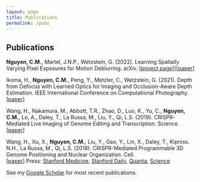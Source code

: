 ```yaml
---
layout: page
title: Publications
permalink: /pubs
---
```


## Publications
**Nguyen, C.M.**, Martel, J.N.P., Wetzstein, G. (2022).
Learning Spatially Varying Pixel Exposures for Motion Deblurring.
arXiv.
[[project page](https://ccnguyen.github.io/lsvpe/)]][[paper](https://arxiv.org/abs/2204.07267)]

Ikoma, H., **Nguyen, C.M.**, Peng, Y., Metzler, C., Wetzstein, G. (2021). 
Depth from Defocus with Learned Optics for Imaging and Occlusion-Aware Depth Estimation. 
IEEE International Conference on Computational Photography.
[[paper](https://ieeexplore.ieee.org/document/9466261)]

Wang, H., Nakamura, M., Abbott, T.R., Zhao, D., Luo, K., Yu, C., **Nguyen, C.M.**, Lo, A., Daley, T., La Russa, M., Liu, Y., Qi, L.S. (2019). 
CRISPR-Mediated Live Imaging of Genome Editing and Transcription. Science.
[[paper](https://science.sciencemag.org/content/365/6459/1301.abstract)]

Wang, H., Xu, X., **Nguyen, C.M.**, Liu, Y., Gao, Y., Lin, X., Daley, T., Kipniss. N.H., La Russa, M., Qi, L.S. (2018). 
CRISPR-Mediated Programmable 3D Genome Positioning and Nuclear Organization. Cell.\
[[paper](https://www.cell.com/cell/fulltext/S0092-8674(18)31185-1?_returnURL=https%3A%2F%2Flinkinghub.elsevier.com%2Fretrieve%2Fpii%2FS0092867418311851%3Fshowall%3Dtrue)]
Press: [Stanford Medicine](https://med.stanford.edu/news/all-news/2018/10/researchers-modify-crispr-to-reorganize-genome.html),
 [Stanford Daily](https://www.stanforddaily.com/2018/10/12/stanford-researchers-develop-new-three-dimensional-crispr-technology/),
 [Quanta](https://www.quantamagazine.org/in-the-nucleus-genes-activity-might-depend-on-their-location-20181106/), 
 [Science](https://www.sciencemag.org/news/2018/10/moving-dna-different-part-nucleus-can-change-how-it-works)
 
 See my [Google Scholar](https://scholar.google.com/citations?user=jc-Xg3IAAAAJ&hl=en) for most recent publications.
